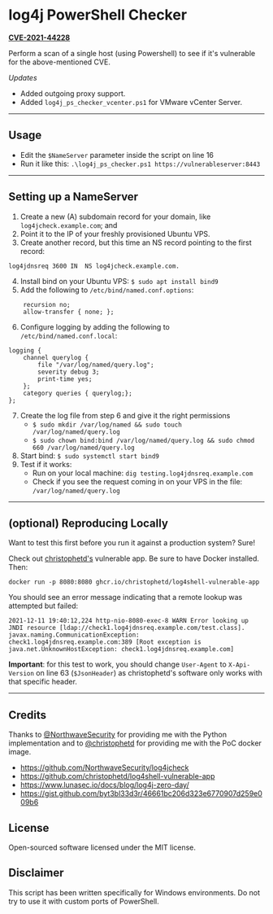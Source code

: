 # log4j PowerShell Checker

**[CVE-2021-44228](https://cve.mitre.org/cgi-bin/cvename.cgi?name=2021-44228)**

Perform a scan of a single host (using Powershell) to see if it's vulnerable for the above-mentioned CVE.

_Updates_ 

* Added outgoing proxy support.
* Added `log4j_ps_checker_vcenter.ps1` for VMware vCenter Server.

---

## Usage

* Edit the `$NameServer` parameter inside the script on line 16
* Run it like this: `.\log4j_ps_checker.ps1 https://vulnerableserver:8443`

---

## Setting up a NameServer

1. Create a new (A) subdomain record for your domain, like `log4jcheck.example.com`; and
2. Point it to the IP of your freshly provisioned Ubuntu VPS.
3. Create another record, but this time an NS record pointing to the first record:

`log4jdnsreq 3600 IN  NS log4jcheck.example.com.`

4. Install bind on your Ubuntu VPS: `$ sudo apt install bind9`
5. Add the following to `/etc/bind/named.conf.options`:

```
    recursion no;
    allow-transfer { none; };
```

6. Configure logging by adding the following to `/etc/bind/named.conf.local`:

```
logging {
	channel querylog {
		file "/var/log/named/query.log";
		severity debug 3;
		print-time yes;
	};
	category queries { querylog;};
};
```

7. Create the log file from step 6 and give it the right permissions
	- `$ sudo mkdir /var/log/named && sudo touch /var/log/named/query.log`
	- `$ sudo chown bind:bind /var/log/named/query.log && sudo chmod 660 /var/log/named/query.log`
8. Start bind: `$ sudo systemctl start bind9`
9. Test if it works:
	- Run on your local machine: `dig testing.log4jdnsreq.example.com`
	- Check if you see the request coming in on your VPS in the file: `/var/log/named/query.log`

---

## (optional) Reproducing Locally

Want to test this first before you run it against a production system? Sure!

Check out [christophetd's](https://github.com/christophetd/log4shell-vulnerable-app) vulnerable app.
Be sure to have Docker installed. Then:

`docker run -p 8080:8080 ghcr.io/christophetd/log4shell-vulnerable-app`

You should see an error message indicating that a remote lookup was attempted but failed:

```
2021-12-11 19:40:12,224 http-nio-8080-exec-8 WARN Error looking up JNDI resource [ldap://check1.log4jdnsreq.example.com/test.class]. javax.naming.CommunicationException: check1.log4jdnsreq.example.com:389 [Root exception is java.net.UnknownHostException: check1.log4jdnsreq.example.com]
```

**Important**: for this test to work, you should change `User-Agent` to `X-Api-Version` on line 63 (`$JsonHeader`) as christophetd's software only works with that specific header.

---

## Credits

Thanks to [@NorthwaveSecurity](https://github.com/NorthwaveSecurity) for providing me with the Python implementation and to [@christophetd](https://github.com/christophetd) for providing me with the PoC docker image.

* https://github.com/NorthwaveSecurity/log4jcheck
* https://github.com/christophetd/log4shell-vulnerable-app
* https://www.lunasec.io/docs/blog/log4j-zero-day/
* https://gist.github.com/byt3bl33d3r/46661bc206d323e6770907d259e009b6

## License

Open-sourced software licensed under the MIT license.

## Disclaimer

This script has been written specifically for Windows environments. Do not try to use it with custom ports of PowerShell.
